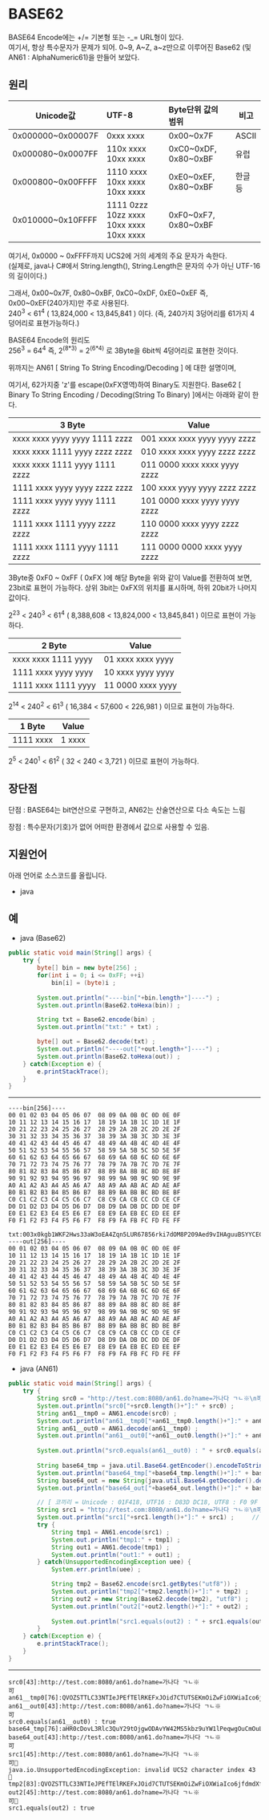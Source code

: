 # BASE62
BASE64 Encode에는 +/= 기본형 또는 -_= URL형이 있다.  
여기서, 항상 특수문자가 문제가 되어. 0&#126;9, A&#126;Z, a&#126;z만으로 이루어진 Base62 (및 AN61 : AlphaNumeric61)을 만들어 보았다.

## 원리
|        Unicode값       |                 UTF-8                   |       Byte단위 값의 범위        |  비고 |
|------------------------|:----------------------------------------|:-------------------------------|-------|
| 0x000000&#126;0x00007F | 0xxx xxxx                               | 0x00&#126;0x7F                 | ASCII |
| 0x000080&#126;0x0007FF | 110x xxxx 10xx xxxx                     | 0xC0&#126;0xDF, 0x80&#126;0xBF | 유럽   |
| 0x000800&#126;0x00FFFF | 1110 xxxx 10xx xxxx 10xx xxxx           | 0xE0&#126;0xEF, 0x80&#126;0xBF | 한글등 |
| 0x010000&#126;0x10FFFF | 1111 0zzz 10zz xxxx 10xx xxxx 10xx xxxx | 0xF0&#126;0xF7, 0x80&#126;0xBF |       |

여기서, 0x0000 ~ 0xFFFF까지 UCS2에 거의 세계의 주요 문자가 속한다.   
(실제로, java나 C#에서 String.length(), String.Length은 문자의 수가 아닌 UTF-16의 길이이다.)  

그래서, 0x00&#126;0x7F, 0x80&#126;0xBF, 0xC0&#126;0xDF, 0xE0&#126;0xEF 즉, 0x00&#126;0xEF(240가지)만 주로 사용된다.   
240<sup>3</sup> < 61<sup>4</sup> ( 13,824,000 < 13,845,841 ) 이다. (즉, 240가지 3덩어리를 61가지 4덩어리로 표현가능하다.)  

BASE64 Encode의 원리도  
256<sup>3</sup> = 64<sup>4</sup> 즉, 2<sup>(8&#42;3)</sup> = 2<sup>(6&#42;4)</sup> 로 3Byte을 6bit씩 4덩어리로 표현한 것이다.  

위까지는 AN61 [ String To String Encoding/Decoding ] 에 대한 설명이며,

여기서, 62가지중 'z'를 escape(0xFX영역)하여 Binary도 지원한다.
Base62 [ Binary To String Encoding / Decoding(String To Binary) ]에서는 아래와 같이 한다.

|             3 Byte            |             Value             |
|-------------------------------|-------------------------------|
| xxxx xxxx yyyy yyyy 1111 zzzz |  001 xxxx xxxx yyyy yyyy zzzz |
| xxxx xxxx 1111 yyyy zzzz zzzz |  010 xxxx xxxx yyyy zzzz zzzz |
| xxxx xxxx 1111 yyyy 1111 zzzz |  011 0000 xxxx xxxx yyyy zzzz |
| 1111 xxxx yyyy yyyy zzzz zzzz |  100 xxxx yyyy yyyy zzzz zzzz |
| 1111 xxxx yyyy yyyy 1111 zzzz |  101 0000 xxxx yyyy yyyy zzzz |
| 1111 xxxx 1111 yyyy zzzz zzzz |  110 0000 xxxx yyyy zzzz zzzz |
| 1111 xxxx 1111 yyyy 1111 zzzz |  111 0000 0000 xxxx yyyy zzzz |

3Byte중 0xF0 ~ 0xFF ( 0xFX )에 해당 Byte을 위와 같이 Value를 전환하여 보면, 23bit로 표현이 가능하다. 
상위 3bit는 0xFX의 위치를 표시하며, 하위 20bit가 나머지 값이다.

2<sup>23</sup> < 240<sup>3</sup> < 61<sup>4</sup> ( 8,388,608 < 13,824,000 < 13,845,841 ) 이므로 표현이 가능하다.

|       2 Byte        |        Value        |
|---------------------|---------------------|
| xxxx xxxx 1111 yyyy |   01 xxxx xxxx yyyy |
| 1111 xxxx yyyy yyyy |   10 xxxx yyyy yyyy |
| 1111 xxxx 1111 yyyy |   11 0000 xxxx yyyy |
2<sup>14</sup> < 240<sup>2</sup> < 61<sup>3</sup> ( 16,384 < 57,600 < 226,981 ) 이므로 표현이 가능하다.

|  1 Byte   |    Value  |
|-----------|-----------|
| 1111 xxxx |    1 xxxx |
2<sup>5</sup> < 240<sup>1</sup> < 61<sup>2</sup> ( 32 < 240 < 3,721 ) 이므로 표현이 가능하다.

## 장단점
단점 : BASE64는 bit연산으로 구현하고, AN62는 산술연산으로 다소 속도는 느림  

장점 : 특수문자(기호)가 없어 어떠한 환경에서 값으로 사용할 수 있음.  

## 지원언어
아래 언어로 소스코드를 올립니다. 
- java

## 예
- java (Base62)
```java
public static void main(String[] args) {
    try {
        byte[] bin = new byte[256] ;
        for(int i = 0; i <= 0xFF; ++i)
            bin[i] = (byte)i ;
            
        System.out.println("----bin["+bin.length+"]----") ;
        System.out.println(Base62.toHexa(bin)) ;

        String txt = Base62.encode(bin) ;
        System.out.println("txt:" + txt) ;

        byte[] out = Base62.decode(txt) ;
        System.out.println("----out["+out.length+"]----") ;
        System.out.println(Base62.toHexa(out)) ;
    } catch(Exception e) {
        e.printStackTrace();
    }
}
```
-----------------------------------------------------------------------------------
```
----bin[256]----
00 01 02 03 04 05 06 07  08 09 0A 0B 0C 0D 0E 0F 
10 11 12 13 14 15 16 17  18 19 1A 1B 1C 1D 1E 1F 
20 21 22 23 24 25 26 27  28 29 2A 2B 2C 2D 2E 2F 
30 31 32 33 34 35 36 37  38 39 3A 3B 3C 3D 3E 3F 
40 41 42 43 44 45 46 47  48 49 4A 4B 4C 4D 4E 4F 
50 51 52 53 54 55 56 57  58 59 5A 5B 5C 5D 5E 5F 
60 61 62 63 64 65 66 67  68 69 6A 6B 6C 6D 6E 6F 
70 71 72 73 74 75 76 77  78 79 7A 7B 7C 7D 7E 7F 
80 81 82 83 84 85 86 87  88 89 8A 8B 8C 8D 8E 8F 
90 91 92 93 94 95 96 97  98 99 9A 9B 9C 9D 9E 9F 
A0 A1 A2 A3 A4 A5 A6 A7  A8 A9 AA AB AC AD AE AF 
B0 B1 B2 B3 B4 B5 B6 B7  B8 B9 BA BB BC BD BE BF 
C0 C1 C2 C3 C4 C5 C6 C7  C8 C9 CA CB CC CD CE CF 
D0 D1 D2 D3 D4 D5 D6 D7  D8 D9 DA DB DC DD DE DF 
E0 E1 E2 E3 E4 E5 E6 E7  E8 E9 EA EB EC ED EE EF 
F0 F1 F2 F3 F4 F5 F6 F7  F8 F9 FA FB FC FD FE FF 

txt:003x0kgb1WKF2Hws33aW3oEA4Zqn5LUR67856rki7dOM8P209Aed9vIHAguuBSYYCECCCyopDkSTEW67FHikG3MOGo02HZcfILGJJ6swJrWaKdAELOmrMAQVMv49NggmOSKQPDx4PyahQkELRVqySHUcT38GTnktUZOXVL2BW6eoWrISXcv6YOYjZACNZup1agSebS6IcDivcyMZdk0DeVcqfHGUg2t8gnWlhZAPiKn3j6Qgjr4KkcgxlOKbm9xFmuasngEWoRrApDUnpy8Rqjl5rVOisH2Mt2f0tnIduYvHvKYuw6CYwqpCxcSpyO6TzWKagzWKo7zWL2XzWLFxzWLTOz0V
----out[256]----
00 01 02 03 04 05 06 07  08 09 0A 0B 0C 0D 0E 0F 
10 11 12 13 14 15 16 17  18 19 1A 1B 1C 1D 1E 1F 
20 21 22 23 24 25 26 27  28 29 2A 2B 2C 2D 2E 2F 
30 31 32 33 34 35 36 37  38 39 3A 3B 3C 3D 3E 3F 
40 41 42 43 44 45 46 47  48 49 4A 4B 4C 4D 4E 4F 
50 51 52 53 54 55 56 57  58 59 5A 5B 5C 5D 5E 5F 
60 61 62 63 64 65 66 67  68 69 6A 6B 6C 6D 6E 6F 
70 71 72 73 74 75 76 77  78 79 7A 7B 7C 7D 7E 7F 
80 81 82 83 84 85 86 87  88 89 8A 8B 8C 8D 8E 8F 
90 91 92 93 94 95 96 97  98 99 9A 9B 9C 9D 9E 9F 
A0 A1 A2 A3 A4 A5 A6 A7  A8 A9 AA AB AC AD AE AF 
B0 B1 B2 B3 B4 B5 B6 B7  B8 B9 BA BB BC BD BE BF 
C0 C1 C2 C3 C4 C5 C6 C7  C8 C9 CA CB CC CD CE CF 
D0 D1 D2 D3 D4 D5 D6 D7  D8 D9 DA DB DC DD DE DF 
E0 E1 E2 E3 E4 E5 E6 E7  E8 E9 EA EB EC ED EE EF 
F0 F1 F2 F3 F4 F5 F6 F7  F8 F9 FA FB FC FD FE FF 
```

- java (AN61)
```java
public static void main(String[] args) {
    try {
        String src0 = "http://test.com:8080/an61.do?name=가나다 ㄱㄴ※\n可" ;
        System.out.println("src0["+src0.length()+"]:" + src0) ;
        String an61__tmp0 = AN61.encode(src0) ;
        System.out.println("an61__tmp0["+an61__tmp0.length()+"]:" + an61__tmp0) ;
        String an61__out0 = AN61.decode(an61__tmp0) ;
        System.out.println("an61__out0["+an61__out0.length()+"]:" + an61__out0) ;
        
        System.out.println("src0.equals(an61__out0) : " + src0.equals(an61__out0)) ;
        
        String base64_tmp = java.util.Base64.getEncoder().encodeToString(src0.getBytes("utf8")) ;
        System.out.println("base64_tmp["+base64_tmp.length()+"]:" + base64_tmp) ;
        String base64_out = new String(java.util.Base64.getDecoder().decode(base64_tmp), "utf8") ;
        System.out.println("base64_out["+base64_out.length()+"]:" + base64_out) ;

        // [ 코끼리 = Unicode : 01F418, UTF16 : D83D DC18, UTF8 : F0 9F 90 98 ]
        String src1 = "http://test.com:8080/an61.do?name=가나다 ㄱㄴ※\n可🐘" ;	// UnsupportedEncodingException이 발생하는 경우
        System.out.println("src1["+src1.length()+"]:" + src1) ;		// String.length()은 문자갯수가 아니라, UTF16의 길이다. 
        try {
            String tmp1 = AN61.encode(src1) ;
            System.out.println("tmp1:" + tmp1) ;
            String out1 = AN61.decode(tmp1) ;
            System.out.println("out1:" + out1) ;
        } catch(UnsupportedEncodingException uee) {
            System.err.println(uee) ;

            String tmp2 = Base62.encode(src1.getBytes("utf8")) ;
            System.out.println("tmp2["+tmp2.length()+"]:" + tmp2) ;
            String out2 = new String(Base62.decode(tmp2), "utf8") ;
            System.out.println("out2["+out2.length()+"]:" + out2) ;
            
            System.out.println("src1.equals(out2) : " + src1.equals(out2)) ;
        }
    } catch(Exception e) {
        e.printStackTrace();
    }
}
```
-----------------------------------------------------------------------------------
```
src0[43]:http://test.com:8080/an61.do?name=가나다 ㄱㄴ※
可
an61__tmp0[76]:QVOZSTTLC33NTIeJPEfTElRKEFxJOid7CTUTSEKmOiZwFiOXWiaIco6jfdmdXfmjXfyWWfSTwG7Y
an61__out0[43]:http://test.com:8080/an61.do?name=가나다 ㄱㄴ※
可
src0.equals(an61__out0) : true
base64_tmp[76]:aHR0cDovL3Rlc3QuY29tOjgwODAvYW42MS5kbz9uYW1lPeqwgOuCmOuLpCDjhLHjhLTigLsK5Y+v
base64_out[43]:http://test.com:8080/an61.do?name=가나다 ㄱㄴ※
可
src1[45]:http://test.com:8080/an61.do?name=가나다 ㄱㄴ※
可🐘
java.io.UnsupportedEncodingException: invalid UCS2 character index 43 🐘
tmp2[83]:QVOZSTTLC33NTIeJPEfTElRKEFxJOid7CTUTSEKmOiZwFiOXWiaIco6jfdmdXfmjXfyWWfSTwG7YzIeAi2U
out2[45]:http://test.com:8080/an61.do?name=가나다 ㄱㄴ※
可🐘
src1.equals(out2) : true
```

